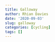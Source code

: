 ```yaml
---
title: Galloway
author: Rhian Davies
date: '2020-09-03'
slug: galloway
categories: [cycling]
tags: []
---
```

